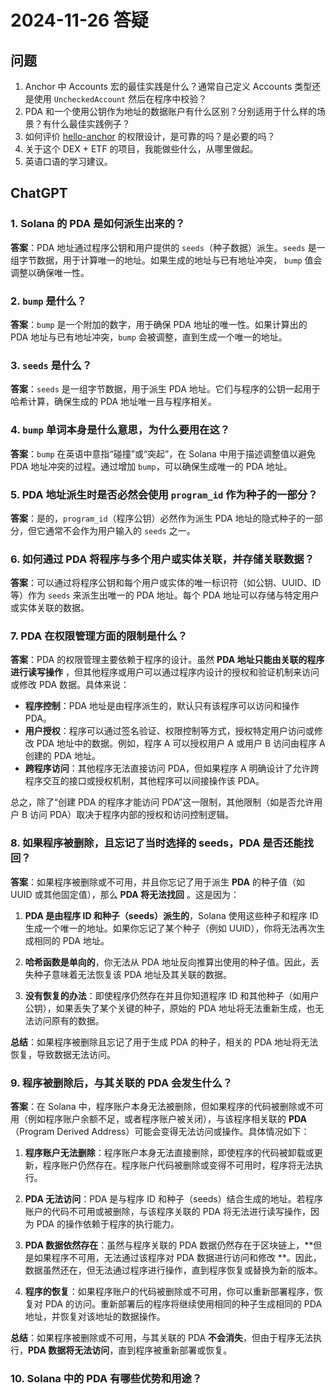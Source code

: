 # 2024-11-26 答疑

## 问题

1. Anchor 中 Accounts 宏的最佳实践是什么？通常自己定义 Accounts 类型还是使用 `UncheckedAccount` 然后在程序中校验？
2. PDA 和一个使用公钥作为地址的数据账户有什么区别？分别适用于什么样的场景？有什么最佳实践例子？
3. 如何评价 [hello-anchor](../solana/hello-anchor) 的权限设计，是可靠的吗？是必要的吗？
4. 关于这个 DEX + ETF 的项目，我能做些什么，从哪里做起。
5. 英语口语的学习建议。

## ChatGPT

### 1. **Solana 的 PDA 是如何派生出来的？**

**答案**：PDA 地址通过程序公钥和用户提供的 `seeds`（种子数据）派生。`seeds` 是一组字节数据，用于计算唯一的地址。如果生成的地址与已有地址冲突，
`bump` 值会调整以确保唯一性。

### 2. **`bump` 是什么？**

**答案**：`bump` 是一个附加的数字，用于确保 PDA 地址的唯一性。如果计算出的 PDA 地址与已有地址冲突，`bump` 会被调整，直到生成一个唯一的地址。

### 3. **`seeds` 是什么？**

**答案**：`seeds` 是一组字节数据，用于派生 PDA 地址。它们与程序的公钥一起用于哈希计算，确保生成的 PDA 地址唯一且与程序相关。

### 4. **`bump` 单词本身是什么意思，为什么要用在这？**

**答案**：`bump` 在英语中意指“碰撞”或“突起”，在 Solana 中用于描述调整值以避免 PDA 地址冲突的过程。通过增加 `bump`，可以确保生成唯一的
PDA 地址。

### 5. **PDA 地址派生时是否必然会使用 `program_id` 作为种子的一部分？**

**答案**：是的，`program_id`（程序公钥）必然作为派生 PDA 地址的隐式种子的一部分，但它通常不会作为用户输入的 `seeds` 之一。

### 6. **如何通过 PDA 将程序与多个用户或实体关联，并存储关联数据？**

**答案**：可以通过将程序公钥和每个用户或实体的唯一标识符（如公钥、UUID、ID 等）作为 `seeds` 来派生出唯一的 PDA 地址。每个 PDA
地址可以存储与特定用户或实体关联的数据。

### 7. **PDA 在权限管理方面的限制是什么？**

**答案**：PDA 的权限管理主要依赖于程序的设计。虽然 **PDA 地址只能由关联的程序进行读写操作**
，但其他程序或用户可以通过程序内设计的授权和验证机制来访问或修改 PDA 数据。具体来说：

- **程序控制**：PDA 地址是由程序派生的，默认只有该程序可以访问和操作 PDA。
- **用户授权**：程序可以通过签名验证、权限控制等方式，授权特定用户访问或修改 PDA 地址中的数据。例如，程序 A 可以授权用户 A
  或用户 B 访问由程序 A 创建的 PDA 地址。
- **跨程序访问**：其他程序无法直接访问 PDA，但如果程序 A 明确设计了允许跨程序交互的接口或授权机制，其他程序可以间接操作该
  PDA。

总之，除了“创建 PDA 的程序才能访问 PDA”这一限制，其他限制（如是否允许用户 B 访问 PDA）取决于程序内部的授权和访问控制逻辑。

### 8. **如果程序被删除，且忘记了当时选择的 seeds，PDA 是否还能找回？**

**答案**：如果程序被删除或不可用，并且你忘记了用于派生 **PDA** 的种子值（如 UUID 或其他固定值），那么 **PDA 将无法找回**
。这是因为：

1. **PDA 是由程序 ID 和种子（seeds）派生的**，Solana 使用这些种子和程序 ID 生成一个唯一的地址。如果你忘记了某个种子（例如
   UUID），你将无法再次生成相同的 PDA 地址。

2. **哈希函数是单向的**，你无法从 PDA 地址反向推算出使用的种子值。因此，丢失种子意味着无法恢复该 PDA 地址及其关联的数据。

3. **没有恢复的办法**：即使程序仍然存在并且你知道程序 ID 和其他种子（如用户公钥），如果丢失了某个关键的种子，原始的 PDA
   地址将无法重新生成，也无法访问原有的数据。

**总结**：如果程序被删除且忘记了用于生成 PDA 的种子，相关的 PDA 地址将无法恢复，导致数据无法访问。

### 9. **程序被删除后，与其关联的 PDA 会发生什么？**

**答案**：在 Solana 中，程序账户本身无法被删除，但如果程序的代码被删除或不可用（例如程序账户余额不足，或者程序账户被关闭），与该程序相关联的
**PDA**（Program Derived Address）可能会变得无法访问或操作。具体情况如下：

1. **程序账户无法删除**：程序账户本身无法直接删除，即使程序的代码被卸载或更新，程序账户仍然存在。程序账户代码被删除或变得不可用时，程序将无法执行。

2. **PDA 无法访问**：PDA 是与程序 ID 和种子（seeds）结合生成的地址。若程序账户的代码不可用或被删除，与该程序关联的 PDA
   将无法进行读写操作，因为 PDA 的操作依赖于程序的执行能力。

3. **PDA 数据依然存在**：虽然与程序关联的 PDA 数据仍然存在于区块链上，**但是如果程序不可用，无法通过该程序对 PDA 数据进行访问和修改
   **。因此，数据虽然还在，但无法通过程序进行操作，直到程序恢复或替换为新的版本。

4. **程序的恢复**：如果程序账户的代码被删除或不可用，你可以重新部署程序，恢复对 PDA 的访问。重新部署后的程序将继续使用相同的种子生成相同的
   PDA 地址，并恢复对该地址的数据操作。

**总结**：如果程序被删除或不可用，与其关联的 PDA **不会消失**，但由于程序无法执行，**PDA 数据将无法访问**，直到程序被重新部署或恢复。

### 10. **Solana 中的 PDA 有哪些优势和用途？**